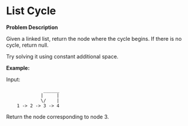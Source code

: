 # List Cycle
**Problem Description**  

Given a linked list, return the node where the cycle begins. If there is no cycle, return null.

Try solving it using constant additional space.

**Example:**

Input: 

```
              ______
             |     |
             \/    |
    1 -> 2 -> 3 -> 4

```

Return the node corresponding to node 3.
